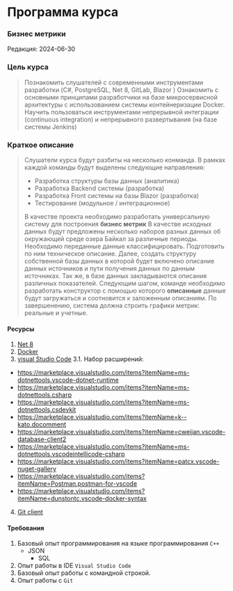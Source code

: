 # Программа курса
### Бизнес метрики

Редакция: 2024-06-30

### Цель курса
> Познакомить слушателей с современными инструментами разработки (C#, PostgreSQL, Net 8, GitLab, Blazor )
> Ознакомить с основными принципами разработчики на базе микросервисной архитектуры с использованием системы контейнеризации Docker. 
> Научить пользоваться инструментами непрерывной интеграции (continuous integration) и непрерывного развертывания (на базе системы Jenkins)

### Краткое описание
> Слушатели курса будут разбиты на несколько конманда. В рамках каждой команды будут выделены следующие направления:
> - Разработка структуры базы данных (аналитика)
> - Разработка Backend системы (разработка)
> - Разработка Front системы на базы Blazor (разработка)
> - Тестирование (модульное / интеграционное)
>
> В качестве проекта необходимо разработать универсальную систему для построения **бизнес метрик**
> В качестве исходных данных будут предложены несколько наборов разных данных об окружающей среде озера Байкал
> за различные периоды. Необходимо переданные данные классифицировать. Подготовить по ним техническое описание.
> Далее, создать структуру собственной базы данных в которой будет включено описание данных источников 
> и пути получения данных по данным источниках. Так же, в базе данных закладываются описания различных показателей.
> Следующим шагом, команде необходимо разработать конструктор с помощью которого **описанные** данные будут
> загружаться и соотновится к заложенным описаниям. 
> По завершенению, система должна строить графики метрик: реальные и учетные. 

#### Ресурсы
1. [Net 8](https://dotnet.microsoft.com/ru-ru/download)
2. [Docker](https://www.docker.com/products/docker-desktop/)
3. [visual Studio Code](https://code.visualstudio.com/download)
3.1. Набор расширений:
  - https://marketplace.visualstudio.com/items?itemName=ms-dotnettools.vscode-dotnet-runtime
  - https://marketplace.visualstudio.com/items?itemName=ms-dotnettools.csharp
  - https://marketplace.visualstudio.com/items?itemName=ms-dotnettools.csdevkit
  - https://marketplace.visualstudio.com/items?itemName=k--kato.docomment
  - https://marketplace.visualstudio.com/items?itemName=cweijan.vscode-database-client2
  - https://marketplace.visualstudio.com/items?itemName=ms-dotnettools.vscodeintellicode-csharp
  - https://marketplace.visualstudio.com/items?itemName=patcx.vscode-nuget-gallery
  - https://marketplace.visualstudio.com/items?itemName=Postman.postman-for-vscode
  - https://marketplace.visualstudio.com/items?itemName=dunstontc.vscode-docker-syntax
4. [Git client](https://git-scm.com/downloads)

#### Требования
1. Базовый опыт программирования на языке программирования `C++`
	- JSON
        - SQL
2. Опыт работы в IDE `Visual Studio Code`
3. Базовый опыт работы с командной строкой.
4. Опыт работы с `Git`

 
 

